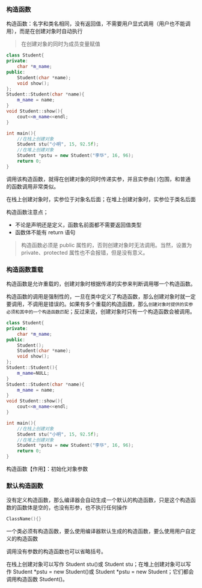 ### 构造函数

构造函数：名字和类名相同，没有返回值，不需要用户显式调用（用户也不能调用），而是在创建对象时自动执行

> 在创建对象的同时为成员变量赋值

```c++
class Student{
private:
    char *m_name;
public:
    Student(char *name);
    void show();
};
Student::Student(char *name){
    m_name = name;
}
void Student::show(){
    cout<<m_name<<endl;
}

int main(){
    //在栈上创建对象
    Student stu("小明", 15, 92.5f);
    //在堆上创建对象
    Student *pstu = new Student("李华", 16, 96);
    return 0;
}
```

调用该构造函数，就得在创建对象的同时传递实参，并且实参由( )包围，和普通的函数调用非常类似。

在栈上创建对象时，实参位于对象名后面；在堆上创建对象时，实参位于类名后面

构造函数注意点；

- 不论是声明还是定义，函数名前面都不需要返回值类型
- 函数体不能有 return 语句

> 构造函数必须是 public 属性的，否则创建对象时无法调用。当然，设置为 private、protected 属性也不会报错，但是没有意义。

### 构造函数重载

构造函数是允许重载的，创建对象时根据传递的实参来判断调用哪一个构造函数。

构造函数的调用是强制性的，一旦在类中定义了构造函数，那么创建对象时就一定要调用，不调用是错误的。如果有多个重载的构造函数，那么`创建对象时提供的实参必须和其中的一个构造函数匹配`；反过来说，创建对象时只有一个构造函数会被调用。

```c++
class Student{
private:
    char *m_name;
public:
    Student();
    Student(char *name);
    void show();
};
Student::Student(){
    m_name=NULL;
}
Student::Student(char *name){
    m_name = name;
}
void Student::show(){
    cout<<m_name<<endl;
}

int main(){
    //在栈上创建对象
    Student stu("小明", 15, 92.5f);
    //在堆上创建对象
    Student *pstu = new Student("李华", 16, 96);
    return 0;
}
```

构造函数【作用】：初始化对象参数

### 默认构造函数

没有定义构造函数，那么编译器会自动生成一个默认的构造函数，只是这个构造函数的函数体是空的，也没有形参，也不执行任何操作

```c++
ClassName(){}
```

一个类必须有构造函数，要么使用编译器默认生成的构造函数，要么使用用户自定义的构造函数

调用没有参数的构造函数也可以省略括号。

在栈上创建对象可以写作 Student stu()或 Student stu；在堆上创建对象可以写作 Student *pstu = new Student()或 Student *pstu = new Student；它们都会调用构造函数 Student()。
